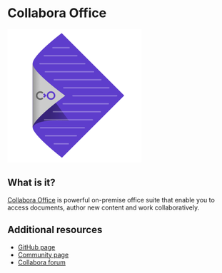 # Collabora Office
![Servicelogo](collabora.png)
## What is it?
[Collabora Office](https://www.collaboraoffice.com/) is powerful on-premise office suite that enable you to access documents, author new content and work collaboratively.
## Additional resources
* [GitHub page](https://github.com/CollaboraOnline)
* [Community page](https://collaboraonline.github.io)
* [Collabora forum](https://forum.collaboraonline.com)